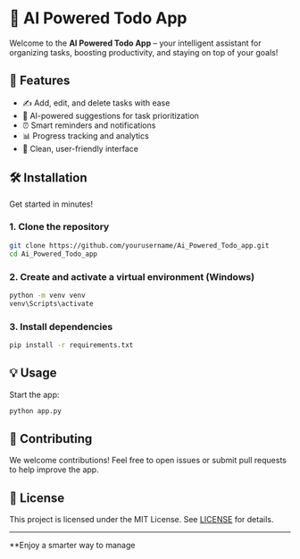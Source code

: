 # 🧠 AI Powered Todo App

Welcome to the **AI Powered Todo App** – your intelligent assistant for organizing tasks, boosting productivity, and staying on top of your goals!

## 🚀 Features

- ✍️ Add, edit, and delete tasks with ease
- 🤖 AI-powered suggestions for task prioritization
- ⏰ Smart reminders and notifications
- 📊 Progress tracking and analytics
- 🎨 Clean, user-friendly interface

## 🛠️ Installation

Get started in minutes!

### 1. Clone the repository

```sh
git clone https://github.com/yourusername/Ai_Powered_Todo_app.git
cd Ai_Powered_Todo_app
```

### 2. Create and activate a virtual environment (Windows)

```sh
python -m venv venv
venv\Scripts\activate
```

### 3. Install dependencies

```sh
pip install -r requirements.txt
```

## 💡 Usage

Start the app:

```sh
python app.py
```

## 🤝 Contributing

We welcome contributions! Feel free to open issues or submit pull requests to help improve the app.

## 📄 License

This project is licensed under the MIT License. See [LICENSE](LICENSE) for details.

---

**Enjoy a smarter way to manage